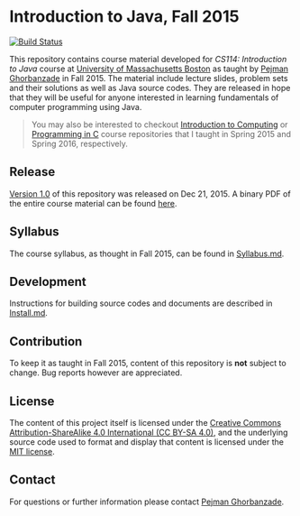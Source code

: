 # Introduction to Java, Fall 2015

[![Build Status](https://travis-ci.com/ghorbanzade/UMB-CS114-2015F.svg?branch=master)](https://travis-ci.com/ghorbanzade/UMB-CS114-2015F)

This repository contains course material developed for *CS114:
Introduction to Java* course at [University of Massachusetts Boston]
as taught by [Pejman Ghorbanzade] in Fall 2015.
The material include lecture slides, problem sets and their solutions
as well as Java source codes.
They are released in hope that they will be useful for anyone interested
in learning fundamentals of computer programming using Java.

> You may also be interested to checkout [Introduction to Computing][1]
> or [Programming in C][2] course repositories that I taught in Spring
> 2015 and Spring 2016, respectively.

## Release

[Version 1.0] of this repository was released on Dec 21, 2015.
A binary PDF of the entire course material can be found [here][3].

## Syllabus

The course syllabus, as thought in Fall 2015, can be found in
[Syllabus.md].

## Development

Instructions for building source codes and documents are described
in [Install.md].

## Contribution

To keep it as taught in Fall 2015, content of this repository is
**not** subject to change.
Bug reports however are appreciated.

## License

The content of this project itself is licensed under the
[Creative Commons Attribution-ShareAlike 4.0 International (CC BY-SA 4.0)][4],
and the underlying source code used to format and display that content is
licensed under the [MIT license][5].

## Contact

For questions or further information please contact [Pejman Ghorbanzade].

[University of Massachusetts Boston]: https://umb.edu
[Pejman Ghorbanzade]: https://pejman.ghorbanzade.com
[Version 1.0]: https://github.com/ghorbanzade/UMB-CS114-2015F/releases/tag/v1.0
[Syllabus.md]: https://github.com/ghorbanzade/UMB-CS114-2015F/blob/master/Syllabus.md
[Install.md]: https://github.com/ghorbanzade/UMB-CS114-2015F/blob/master/Install.md

[1]: https://github.com/ghorbanzade/UMB-CS110-2015S
[2]: https://github.com/ghorbanzade/UMB-CS240-2016S
[3]: https://github.com/ghorbanzade/UMB-CS114-2015F/releases/download/v1.1/course-material.pdf
[4]: https://creativecommons.org/licenses/by-sa/4.0/
[5]: https://github.com/ghorbanzade/UMB-CS114-2015F/blob/master/License.md
